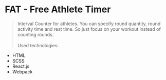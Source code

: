 # FAT - Free Athlete Timer

>Interval Counter for athletes. You can specify round quantity, round activity time and rest time.
So just focus on your workout instead of counting rounds.
<br/><br/>
Used technologies:
* HTML
* SCSS
* React.js
* Webpack